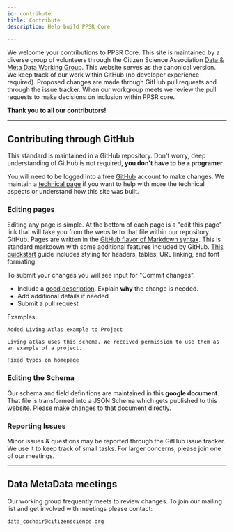 ```yaml
---
id: contribute
title: Contribute
description: Help build PPSR Core

---
```



We welcome your contributions to PPSR Core. This site is maintained by a diverse group of volunteers through the Citizen Science Association [Data & Meta Data Working Group](https://www.citizenscience.org/get-involved/working-groups/data-and-metadata-working-group/). This website serves as the canonical version. We keep track of our work within GitHub (no developer experience required). Proposed changes are made through GitHub pull requests and through the issue tracker. When our workgroup meets we review the pull requests to make decisions on inclusion within PPSR core.

**Thank you to all our contributors!**


---


## Contributing through GitHub

This standard is maintained in a GitHub repository. Don't worry, deep understanding of GitHub is not required, **you don't have to be a programer**.

You will need to be logged into a free [GitHub](https://github.com/) account to make changes. We maintain a [technical page](technical) if you want to help with more the technical aspects or understand how this site was built.


### Editing pages


Editing any page is simple. At the bottom of each page is a "edit this page" link that will take you from the website to that file within our repository GitHub. Pages are written in the [GitHub flavor of Markdown syntax](https://docs.github.com/en/github/writing-on-github/basic-writing-and-formatting-syntax). This is standard markdown with some additional features included by GitHub. [This quickstart](https://guides.github.com/features/mastering-markdown/) guide includes styling for headers, tables, URL linking, and font formating.

To submit your changes you will see input for "Commit changes".
- Include a [good description](https://chris.beams.io/posts/git-commit/). Explain **why** the change is needed.
- Add additional details if needed
- Submit a pull request

Examples
```
Added Living Atlas example to Project

Living atlas uses this schema. We received permission to use them as an example of a project.
```

```
Fixed typos on homepage
```


### Editing the Schema


Our schema and field definitions are maintained in this **google document**. That file is transformed into a JSON Schema which gets published to this website. Please make changes to that document directly.


### Reporting Issues


Minor issues & questions may be reported through the GitHub issue tracker. We use it to keep track of small tasks. For larger concerns, please join one of our meetings.

---


## Data MetaData meetings


Our working group frequently meets to review changes. To join our mailing list and get involved with meetings please contact:

```
data_cochair@citizenscience.org
```



